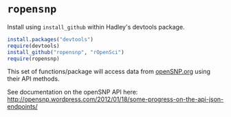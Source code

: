 # `ropensnp`

Install using `install_github` within Hadley's devtools package.

```R
install.packages("devtools")
require(devtools)
install_github("ropensnp", "rOpenSci")
require(ropensnp)
```

This set of functions/package will access data from [openSNP.org](http://opensnp.org/) using their API methods. 

See documentation on the openSNP API here:  http://opensnp.wordpress.com/2012/01/18/some-progress-on-the-api-json-endpoints/